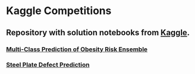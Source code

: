 # Kaggle Competitions

## Repository with solution notebooks from **[Kaggle](https://www.kaggle.com/competitions)**.

### [Multi-Class Prediction of Obesity Risk Ensemble](https://www.kaggle.com/code/szymnq/multi-class-prediction-of-obesity-risk-ensemble)
### [Steel Plate Defect Prediction](https://www.kaggle.com/code/szymnq/steel-plate-defect-prediction)
